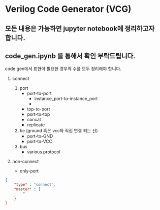 # Verilog Code Generator (VCG)

## 모든 내용은 가능하면 jupyter notebook에 정리하고자 합니다. 

## code_gen.ipynb 를 통해서 확인 부탁드립니다. 


code gen에서 표현이 필요한 경우의 수를 모두 정리해야 합니다. 

1. connect
    1. port
        - port-to-port
            - instance_port-to-instance_port
            - 
        - top-to-port
        - port-to-top
        - concat
        - replicate
    2. tie (ground 혹은 vcc와 직접 연결 되는 선)
        - port-to-GND
        - port-to-VCC
    4. bus 
        - various protocol

2. non-connect
    - only-port


```json
{
    "type" : "connect",
    "master" : {
        "
    }
}
```



